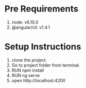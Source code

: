 # Pre Requirements
1. node: v6.10.0
2. @angular/cli: v1.4.1

# Setup Instructions
1. clone the project.
2. Go to project folder from terminal.
2. RUN npm install
3. RUN ng serve
4. open http://localhost:4200